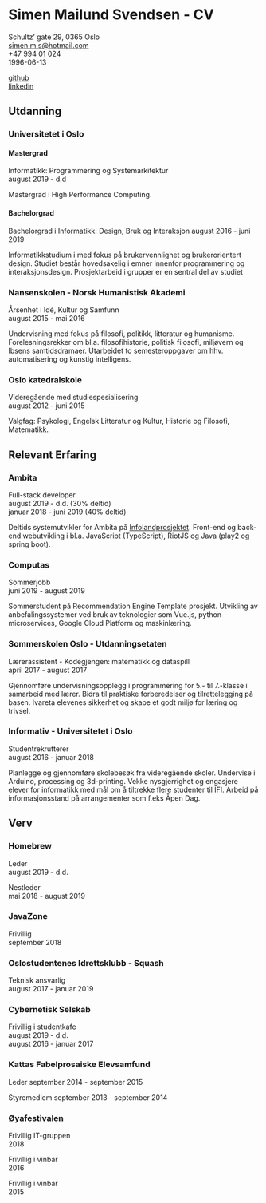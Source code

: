 # Simen Mailund Svendsen - CV
Schultz’ gate 29, 0365 Oslo \
simen.m.s@hotmail.com \
+47 994 01 024 \
1996-06-13

[github](https://github.com/sMailund) \
[linkedin](www.linkedin.com/in/sMailund)

## Utdanning

### Universitetet i Oslo
#### Mastergrad
Informatikk: Programmering og Systemarkitektur \
august 2019 - d.d

Mastergrad i High Performance Computing. 

#### Bachelorgrad
Bachelorgrad i Informatikk: Design, Bruk og Interaksjon 
august 2016 - juni 2019 

Informatikkstudium i med fokus på brukervennlighet og brukerorientert design. 
Studiet består hovedsakelig i emner innenfor programmering og interaksjonsdesign.
Prosjektarbeid i grupper er en sentral del av studiet

### Nansenskolen - Norsk Humanistisk Akademi
Årsenhet i Idé, Kultur og Samfunn  \
august 2015 - mai 2016 

Undervisning med fokus på filosofi, politikk, litteratur og humanisme. 
Forelesningsrekker om bl.a. filosofihistorie, politisk filosofi, miljøvern og Ibsens samtidsdramaer. 
Utarbeidet to semesteroppgaver om hhv. automatisering og kunstig intelligens.

### Oslo katedralskole
Videregående med studiespesialisering  \
august 2012 - juni 2015 

Valgfag: Psykologi, Engelsk Litteratur og Kultur, Historie og Filosofi, Matematikk.

## Relevant Erfaring

### Ambita
Full-stack developer  \
august 2019 - d.d. (30% deltid) \
januar 2018 - juni 2019 (40% deltid)

Deltids systemutvikler for Ambita på [Infolandprosjektet](infoland.ambita.com).
Front-end og back-end webutvikling i bl.a. JavaScript (TypeScript), RiotJS og Java (play2 og spring boot). 

### Computas
Sommerjobb \
juni 2019 - august 2019

Sommerstudent på Recommendation Engine Template prosjekt. 
Utvikling av anbefalingssystemer ved bruk av teknologier som 
Vue.js, python microservices, Google Cloud Platform og maskinlæring.

### Sommerskolen Oslo - Utdanningsetaten
Lærerassistent - Kodegjengen: matematikk og dataspill  \
april 2017 - august 2017 

Gjennomføre undervisningsopplegg i
programmering for 5.- til 7.-klasse i samarbeid med lærer. 
Bidra til praktiske forberedelser og tilrettelegging på basen. 
Ivareta elevenes sikkerhet og skape et godt miljø for læring og trivsel. 

### Informativ - Universitetet i Oslo
Studentrekrutterer \
august 2016 - januar 2018

Planlegge og gjennomføre skolebesøk fra videregående skoler. 
Undervise i Arduino, processing og 3d-printing. 
Vekke nysgjerrighet og engasjere elever for informatikk med mål om å tiltrekke flere studenter til IFI. 
Arbeid på informasjonsstand på arrangementer som f.eks Åpen Dag. 

## Verv

### Homebrew
Leder \
august 2019 - d.d. 

Nestleder \
mai 2018 - august 2019 

### JavaZone
Frivillig \
september 2018

### Oslostudentenes Idrettsklubb - Squash
Teknisk ansvarlig \
august 2017 - januar 2019

### Cybernetisk Selskab
Frivillig i studentkafe \
august 2019 - d.d. \
august 2016 - januar 2017 

### Kattas Fabelprosaiske Elevsamfund 
Leder
september 2014 - september 2015

Styremedlem 
september 2013 - september 2014

### Øyafestivalen
Frivillig IT-gruppen \
2018 

Frivillig i vinbar \
2016

Frivillig i vinbar \
2015
